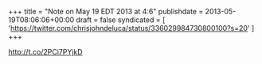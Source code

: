 +++
title = "Note on May 19 EDT 2013 at 4:6"
publishdate = 2013-05-19T08:06:06+00:00
draft = false
syndicated = [ 'https://twitter.com/chrisjohndeluca/status/336029984730800100?s=20' ]
+++

http://t.co/2PCi7PYjkD
